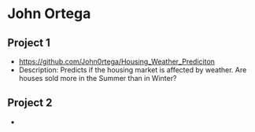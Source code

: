 # John Ortega
## Project 1
- https://github.com/John0rtega/Housing_Weather_Prediciton 
- Description: Predicts if the housing market is affected by weather. Are houses sold more in the Summer than in Winter?

## Project 2
- 
